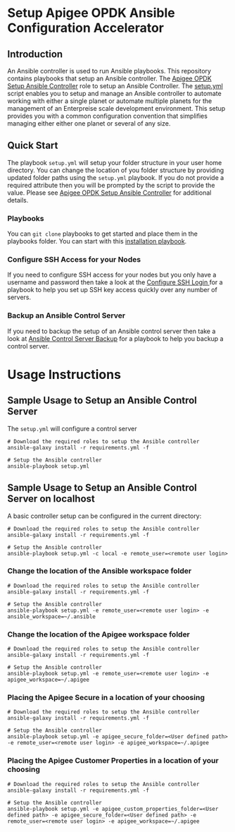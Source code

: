 # Setup Apigee OPDK Ansible Configuration Accelerator

## Introduction
An Ansible controller is used to run Ansible playbooks. This repository contains playbooks that setup 
an Ansible controller. The [Apigee OPDK Setup Ansible Controller](https://github.com/carlosfrias/apigee-opdk-setup-ansible-controller) 
role to setup an Ansible Controller. The [setup.yml](setup/setup.yml) script enables you to setup and 
manage an Ansible controller to automate working with either a single planet or automate multiple 
planets for the management of an Enterpreise scale development environment. This setup provides you 
with a common configuration convention that simplifies managing either either one planet or several 
of any size.  

## Quick Start
The playbook `setup.yml` will setup your folder structure in your user home directory. You can change
the location of you folder structure by providing updated folder paths using the `setup.yml` playbook. 
If you do not provide a required attribute then you will be prompted by the script to provide the 
value. Please see 
[Apigee OPDK Setup Ansible Controller](https://github.com/carlosfrias/apigee-opdk-setup-ansible-controller) 
for additional details.

### Playbooks
You can `git clone` playbooks to get started and place them in the playbooks folder. You can start 
with this [installation playbook](https://github.com/carlosfrias/apigee-opdk-playbook-installation-single-region).

### Configure SSH Access for your Nodes
If you need to configure SSH access for your nodes but you only have a username and password then take
a look at the [Configure SSH Login ](https://github.com/carlosfrias/apigee-opdk-playbook-setup-ansible/tree/master/configure-ssh-login)
for a playbook to help you set up SSH key access quickly over any number of servers. 

### Backup an Ansible Control Server
If you need to backup the setup of an Ansible control server then take a look at 
[Ansible Control Server Backup](https://github.com/carlosfrias/apigee-opdk-playbook-setup-ansible/tree/master/backup-ansible-controller)
for a playbook to help you backup a control server.

# Usage Instructions

## Sample Usage to Setup an Ansible Control Server 

The `setup.yml` will configure a control server 

    # Download the required roles to setup the Ansible controller
    ansible-galaxy install -r requirements.yml -f
    
    # Setup the Ansible controller
    ansible-playbook setup.yml 

## Sample Usage to Setup an Ansible Control Server on localhost

A basic controller setup can be configured in the current directory: 

    # Download the required roles to setup the Ansible controller
    ansible-galaxy install -r requirements.yml -f
    
    # Setup the Ansible controller
    ansible-playbook setup.yml -c local -e remote_user=<remote user login>

### Change the location of the Ansible workspace folder
   
    # Download the required roles to setup the Ansible controller
    ansible-galaxy install -r requirements.yml -f
    
    # Setup the Ansible controller
    ansible-playbook setup.yml -e remote_user=<remote user login> -e ansible_workspace=~/.ansible
    
### Change the location of the Apigee workspace folder
   
    # Download the required roles to setup the Ansible controller
    ansible-galaxy install -r requirements.yml -f
    
    # Setup the Ansible controller
    ansible-playbook setup.yml -e remote_user=<remote user login> -e apigee_workspace=~/.apigee
    
### Placing the Apigee Secure in a location of your choosing
   
    # Download the required roles to setup the Ansible controller
    ansible-galaxy install -r requirements.yml -f
    
    # Setup the Ansible controller
    ansible-playbook setup.yml -e apigee_secure_folder=<User defined path> -e remote_user=<remote user login> -e apigee_workspace=~/.apigee
    
### Placing the Apigee Customer Properties in a location of your choosing
   
    # Download the required roles to setup the Ansible controller
    ansible-galaxy install -r requirements.yml -f
    
    # Setup the Ansible controller
    ansible-playbook setup.yml -e apigee_custom_properties_folder=<User defined path> -e apigee_secure_folder=<User defined path> -e remote_user=<remote user login> -e apigee_workspace=~/.apigee
    
